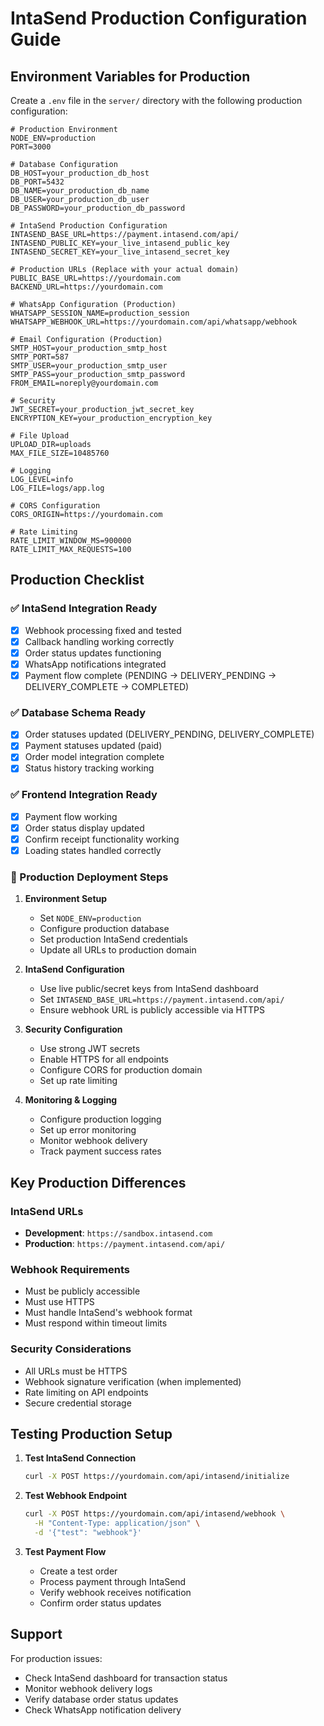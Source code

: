 # IntaSend Production Configuration Guide

## Environment Variables for Production

Create a `.env` file in the `server/` directory with the following production configuration:

```env
# Production Environment
NODE_ENV=production
PORT=3000

# Database Configuration
DB_HOST=your_production_db_host
DB_PORT=5432
DB_NAME=your_production_db_name
DB_USER=your_production_db_user
DB_PASSWORD=your_production_db_password

# IntaSend Production Configuration
INTASEND_BASE_URL=https://payment.intasend.com/api/
INTASEND_PUBLIC_KEY=your_live_intasend_public_key
INTASEND_SECRET_KEY=your_live_intasend_secret_key

# Production URLs (Replace with your actual domain)
PUBLIC_BASE_URL=https://yourdomain.com
BACKEND_URL=https://yourdomain.com

# WhatsApp Configuration (Production)
WHATSAPP_SESSION_NAME=production_session
WHATSAPP_WEBHOOK_URL=https://yourdomain.com/api/whatsapp/webhook

# Email Configuration (Production)
SMTP_HOST=your_production_smtp_host
SMTP_PORT=587
SMTP_USER=your_production_smtp_user
SMTP_PASS=your_production_smtp_password
FROM_EMAIL=noreply@yourdomain.com

# Security
JWT_SECRET=your_production_jwt_secret_key
ENCRYPTION_KEY=your_production_encryption_key

# File Upload
UPLOAD_DIR=uploads
MAX_FILE_SIZE=10485760

# Logging
LOG_LEVEL=info
LOG_FILE=logs/app.log

# CORS Configuration
CORS_ORIGIN=https://yourdomain.com

# Rate Limiting
RATE_LIMIT_WINDOW_MS=900000
RATE_LIMIT_MAX_REQUESTS=100
```

## Production Checklist

### ✅ IntaSend Integration Ready
- [x] Webhook processing fixed and tested
- [x] Callback handling working correctly
- [x] Order status updates functioning
- [x] WhatsApp notifications integrated
- [x] Payment flow complete (PENDING → DELIVERY_PENDING → DELIVERY_COMPLETE → COMPLETED)

### ✅ Database Schema Ready
- [x] Order statuses updated (DELIVERY_PENDING, DELIVERY_COMPLETE)
- [x] Payment statuses updated (paid)
- [x] Order model integration complete
- [x] Status history tracking working

### ✅ Frontend Integration Ready
- [x] Payment flow working
- [x] Order status display updated
- [x] Confirm receipt functionality working
- [x] Loading states handled correctly

### 🔧 Production Deployment Steps

1. **Environment Setup**
   - Set `NODE_ENV=production`
   - Configure production database
   - Set production IntaSend credentials
   - Update all URLs to production domain

2. **IntaSend Configuration**
   - Use live public/secret keys from IntaSend dashboard
   - Set `INTASEND_BASE_URL=https://payment.intasend.com/api/`
   - Ensure webhook URL is publicly accessible via HTTPS

3. **Security Configuration**
   - Use strong JWT secrets
   - Enable HTTPS for all endpoints
   - Configure CORS for production domain
   - Set up rate limiting

4. **Monitoring & Logging**
   - Configure production logging
   - Set up error monitoring
   - Monitor webhook delivery
   - Track payment success rates

## Key Production Differences

### IntaSend URLs
- **Development**: `https://sandbox.intasend.com`
- **Production**: `https://payment.intasend.com/api/`

### Webhook Requirements
- Must be publicly accessible
- Must use HTTPS
- Must handle IntaSend's webhook format
- Must respond within timeout limits

### Security Considerations
- All URLs must be HTTPS
- Webhook signature verification (when implemented)
- Rate limiting on API endpoints
- Secure credential storage

## Testing Production Setup

1. **Test IntaSend Connection**
   ```bash
   curl -X POST https://yourdomain.com/api/intasend/initialize
   ```

2. **Test Webhook Endpoint**
   ```bash
   curl -X POST https://yourdomain.com/api/intasend/webhook \
     -H "Content-Type: application/json" \
     -d '{"test": "webhook"}'
   ```

3. **Test Payment Flow**
   - Create a test order
   - Process payment through IntaSend
   - Verify webhook receives notification
   - Confirm order status updates

## Support

For production issues:
- Check IntaSend dashboard for transaction status
- Monitor webhook delivery logs
- Verify database order status updates
- Check WhatsApp notification delivery

